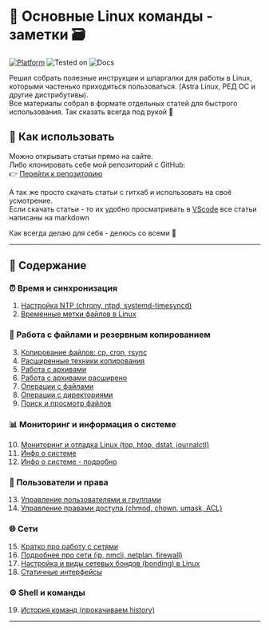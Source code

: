 # 📘 Основные Linux команды - заметки 🗃️

[![Platform](https://img.shields.io/badge/platform-Linux-lightgrey?style=flat-square&logo=linux)](https://kernel.org)
![Tested on](https://img.shields.io/badge/tested%20on-Red%20OS%207.3%20%7C%208.0%20%7C%20Astra%20SE%201.7.5%20%7C%201.8-orange?style=flat-square)
![Docs](https://img.shields.io/badge/docs-markdown-blueviolet?style=flat-square&logo=markdown)

Решил собрать полезные инструкции и шпаргалки для работы в Linux, которыми частенько приходиться пользоваться.
(Astra Linux, РЕД ОС и другие дистрибутивы).  
Все материалы собрал в формате отдельных статей для быстрого использования. Так сказать всегда под рукой 📝

## 📌 Как использовать

Можно открывать статьи прямо на сайте.  
Либо клонировать себе мой репозиторий с GitHub:  
👉 [Перейти к репозиторию](https://github.com/soulpastwk/linux-help/tree/main) 

А так же просто скачать статьи с гитхаб и использовать на своё усмотрение. <br>
Если скачать статьи - то их удобно просматривать в [VScode](https://code.visualstudio.com/) все статьи написаны на markdown

Как всегда делаю для себя - делюсь со всеми 💁

---

## 📑 Содержание 

### ⏰ Время и синхронизация
1. [Настройка NTP (chrony, ntpd, systemd-timesyncd)](01_ntp)
2. [Временные метки файлов в Linux](07_file_timestamps)

### 📂 Работа с файлами и резервным копированием
3. [Копирование файлов: cp, cron, rsync](02_cp_cron_rsync)
4. [Расширенные техники копирования](03_copy_advanced)
5. [Работа с архивами](04_archives)
6. [Работа с архивами расширено](18_archive)
7. [Операции с файлами](13_file_operation)
8. [Операции с директориями](14_dir_operation)
9. [Поиск и просмотр файлов](15_find_file)

### 📊 Мониторинг и информация о системе
10. [Мониторинг и отладка Linux (top, htop, dstat, journalctl)](05_monitoring)
11. [Инфо о системе](06_sysinfo)
12. [Инфо о системе - подробно](06_01_system-audit)

### 👤 Пользователи и права
13. [Управление пользователями и группами](08_users)
14. [Управление правами доступа (chmod, chown, umask, ACL)](12_permissions)

### 🌐 Сети
15. [Кратко про работу с сетями](10_network_basics)
16. [Подробнее про сети (ip, nmcli, netplan, firewall)](11_network_details)
17. [Настройка и виды сетевых бондов (bonding) в Linux](16_Bonding)
18. [Статичные интерфейсы](17_inet_static)

### ⚙️ Shell и команды
19. [История команд (прокачиваем history)](09_shell_history)

---

